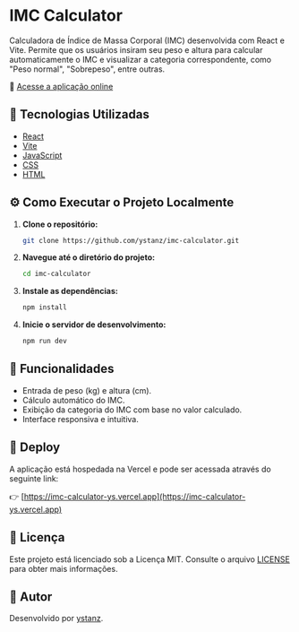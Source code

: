 # IMC Calculator

Calculadora de Índice de Massa Corporal (IMC) desenvolvida com React e Vite. Permite que os usuários insiram seu peso e altura para calcular automaticamente o IMC e visualizar a categoria correspondente, como "Peso normal", "Sobrepeso", entre outras.

🔗 [Acesse a aplicação online](https://imc-calculator-ys.vercel.app)

## 🧰 Tecnologias Utilizadas

- [React](https://reactjs.org/)
- [Vite](https://vitejs.dev/)
- [JavaScript](https://developer.mozilla.org/pt-BR/docs/Web/JavaScript)
- [CSS](https://developer.mozilla.org/pt-BR/docs/Web/CSS)
- [HTML](https://developer.mozilla.org/pt-BR/docs/Web/HTML)

## ⚙️ Como Executar o Projeto Localmente

1. **Clone o repositório:**

   ```bash
   git clone https://github.com/ystanz/imc-calculator.git
   ```

2. **Navegue até o diretório do projeto:**

   ```bash
   cd imc-calculator
   ```

3. **Instale as dependências:**

   ```bash
   npm install
   ```

4. **Inicie o servidor de desenvolvimento:**

   ```bash
   npm run dev
   ```

## 🧮 Funcionalidades

- Entrada de peso (kg) e altura (cm).
- Cálculo automático do IMC.
- Exibição da categoria do IMC com base no valor calculado.
- Interface responsiva e intuitiva.

## 🚀 Deploy

A aplicação está hospedada na Vercel e pode ser acessada através do seguinte link:

👉 [https://imc-calculator-ys.vercel.app](https://imc-calculator-ys.vercel.app)

## 📄 Licença

Este projeto está licenciado sob a Licença MIT. Consulte o arquivo [LICENSE](LICENSE) para obter mais informações.

## 👤 Autor

Desenvolvido por [ystanz](https://github.com/ystanz).
